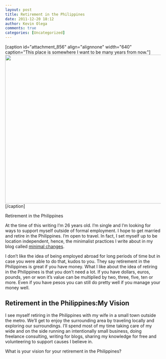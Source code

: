 ```yaml
---
layout: post
title: Retirement in the Philippines
date: 2011-12-20 18:12
author: Kevin Olega
comments: true
categories: [Uncategorized]
---
```

[caption id="attachment_856" align="alignnone" width="640" caption="This place is somewhere I want to be many years from now."]<a href="http://philippineislandliving.com/retirement-in-the-philippines/attachment/04022007002/" rel="attachment wp-att-856"><img class="size-full wp-image-856" title="Retire in Morong 04022007(002)" src="http://philippineislandliving.com/wp-content/uploads/2011/12/04022007002.jpg" alt="" width="640" height="480" /></a>[/caption]

Retirement in the Philippines

At the time of this writing I’m 26 years old. I’m single and I’m looking for ways to support myself outside of formal employment. I hope to get married and retire in the Philippines. I’m open to travel. In fact, I set myself up to be location independent, hence, the minimalist practices I write about in my blog called <a href="http://minimalchanges.com">minimal changes</a>.

I don’t like the idea of being employed abroad for long periods of time but in case you were able to do that, kudos to you. They say retirement in the Philippines is great if you have money. What I like about the idea of retiring in the Philippines is that you don’t need a lot.
If you have dollars, euros, pounds, yen or won it’s value can be multiplied by two, three, five, ten or more. Even if you have pesos you can still do pretty well if you manage your money well.
<h2>Retirement in the Philippines:My Vision</h2>
I see myself retiring in the Philippines with my wife in a small town outside the metro. We’ll get to enjoy the surrounding area by traveling locally and exploring our surroundings. I’ll spend most of my time taking care of my wide and on the side running an intentionally small business, doing freelance consulting, writing for blogs, sharing my knowledge for free and volunteering to support causes I believe in.

What is your vision for your retirement in the Philippines?
